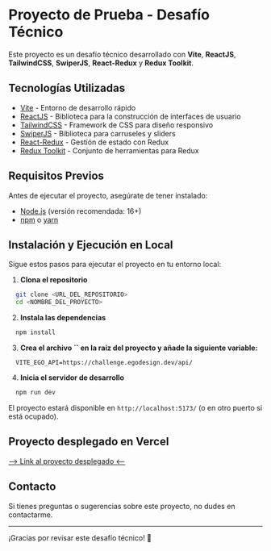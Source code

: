 # Proyecto de Prueba - Desafío Técnico

Este proyecto es un desafío técnico desarrollado con **Vite**, **ReactJS**, **TailwindCSS**, **SwiperJS**, **React-Redux** y **Redux Toolkit**.

## Tecnologías Utilizadas

- [Vite](https://vitejs.dev/) - Entorno de desarrollo rápido
- [ReactJS](https://react.dev/) - Biblioteca para la construcción de interfaces de usuario
- [TailwindCSS](https://tailwindcss.com/) - Framework de CSS para diseño responsivo
- [SwiperJS](https://swiperjs.com/) - Biblioteca para carruseles y sliders
- [React-Redux](https://react-redux.js.org/) - Gestión de estado con Redux
- [Redux Toolkit](https://redux-toolkit.js.org/) - Conjunto de herramientas para Redux

## Requisitos Previos

Antes de ejecutar el proyecto, asegúrate de tener instalado:

- [Node.js](https://nodejs.org/) (versión recomendada: 16+)
- [npm](https://www.npmjs.com/) o [yarn](https://yarnpkg.com/)

## Instalación y Ejecución en Local

Sigue estos pasos para ejecutar el proyecto en tu entorno local:

1. **Clona el repositorio**

```sh
  git clone <URL_DEL_REPOSITORIO>
  cd <NOMBRE_DEL_PROYECTO>
```

2. **Instala las dependencias**

```sh
  npm install
```

3. **Crea el archivo **``** en la raíz del proyecto y añade la siguiente variable:**

```
  VITE_EGO_API=https://challenge.egodesign.dev/api/
```

4. **Inicia el servidor de desarrollo**

```sh
  npm run dev
```

El proyecto estará disponible en `http://localhost:5173/` (o en otro puerto si está ocupado).

## Proyecto desplegado en Vercel

[--> Link al proyecto desplegado <--](https://ego-agency-challenge.vercel.app/)

## Contacto

Si tienes preguntas o sugerencias sobre este proyecto, no dudes en contactarme.

---

¡Gracias por revisar este desafío técnico! 🚀

